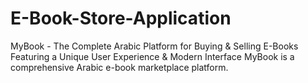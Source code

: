 # E-Book-Store-Application
 MyBook - The Complete Arabic Platform for Buying &amp; Selling E-Books Featuring a Unique User Experience &amp; Modern Interface  MyBook  is a comprehensive Arabic e-book marketplace platform.
